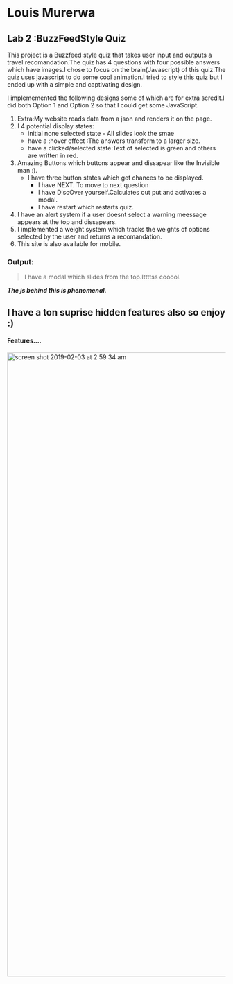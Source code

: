 # Louis Murerwa

## Lab 2 :BuzzFeedStyle Quiz

This project is a Buzzfeed style quiz that takes user input and outputs a travel recomandation.The quiz has 4 questions with four possible answers which have images.I chose to focus on the brain(Javascript) of this quiz.The quiz uses javascript to do some cool animation.I tried to style this quiz but I ended up with a simple and captivating design.

I implememented the following designs some of which are for extra scredit.I did both Option 1 and Option 2 so that I could get some JavaScript.

1. Extra:My website reads data from a json and renders it on the page.
2. I 4 potential display states:
   - initial none selected state - All slides look the smae
   - have a :hover effect :The answers transform to a larger size.
   - have a clicked/selected state:Text of selected is green and others are written in red.
3. Amazing Buttons which buttons appear and dissapear like the Invisible man :).
   - I have three button states which get chances to be displayed.
     - I have NEXT. To move to next question
     - I have DiscOver yourself.Calculates out put and activates a modal.
     - I have restart which restarts quiz.
4. I have an alert system if a user doesnt select a warning meessage appears at the top and dissapears.
5. I implemented a weight system which tracks the weights of options selected by the user and returns a recomandation.
6. This site is also available for mobile.

### Output:

> I have a modal which slides from the top.Ittttss cooool.

**_The js behind this is phenomenal._**

## I have a ton suprise hidden features also so enjoy :)

#### Features....

<img width="1440" alt="screen shot 2019-02-03 at 2 59 34 am" src="https://github.com/dartmouth-cs52-19S/lab1-landingpage-louismurerwa/blob/master/screencap/mobile1.png">
